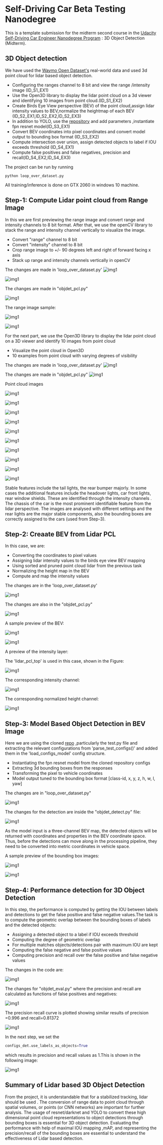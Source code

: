 # Self-Driving Car Beta Testing Nanodegree 

This is a template submission for the midterm second course in the  [Udacity Self-Driving Car Engineer Nanodegree Program](https://www.udacity.com/course/c-plus-plus-nanodegree--nd213) : 3D Object Detection (Midterm). 


## 3D Object detection

We have used the [Waymo Open Dataset's](https://console.cloud.google.com/storage/browser/waymo_open_dataset_v_1_2_0_individual_files) real-world data and used 3d point cloud for lidar based object detection. 

- Configuring the ranges channel to 8 bit and view the range /intensity image (ID_S1_EX1)
- Use the Open3D library to display the lidar point cloud on a 3d viewer and identifying 10 images from point cloud.(ID_S1_EX2)
- Create Birds Eye View perspective (BEV) of the point cloud,assign lidar intensity values to BEV,normalize the heightmap of each BEV (ID_S2_EX1,ID_S2_EX2,ID_S2_EX3)
- In addition to YOLO, use the [repository](https://review.udacity.com/github.com/maudzung/SFA3D) and add parameters ,instantiate fpn resnet model(ID_S3_EX1)
- Convert BEV coordinates into pixel coordinates and convert model output to bounding box format  (ID_S3_EX2)
- Compute intersection over union, assign detected objects to label if IOU exceeds threshold (ID_S4_EX1)
- Compute false positives and false negatives, precision and recall(ID_S4_EX2,ID_S4_EX3)


The project can be run by running 

```
python loop_over_dataset.py
```
All training/inference is done on GTX 2060 in windows 10 machine.


## Step-1: Compute Lidar point cloud from Range Image

In this we are first previewing the range image and convert range and intensity channels to 8 bit format. After that, we use the openCV library to stack the range and intensity channel vertically to visualize the image.

- Convert "range" channel to 8 bit
- Convert "intensity" channel to 8 bit
- Crop range image to +/- 90 degrees  left and right of forward facing x axis
- Stack up range and intensity channels vertically in openCV

The changes are made in 'loop_over_dataset.py'
![img1](img/id_s1e1.png)

![img1](img/id_s1e12.png)

The changes are made in "objdet_pcl.py"

![img1](img/id_s1e13.png)

The range image sample:

![img1](img/range_img.png)

![img1](img/range_img2.png)



For the next part, we use the Open3D library to display the lidar point cloud on a 3D viewer and identify 10 images from point cloud
- Visualize the point cloud in Open3D
- 10 examples from point cloud  with varying degrees of visibility

The changes are made in 'loop_over_dataset.py'
![img1](img/id_s1e2.png)

The changes are made in "objdet_pcl.py"
![img1](img/id_s1e21.png)


Point cloud images

![img1](img/pc1.png)

![img1](img/pc2.png)

![img1](img/pc3.png)

![img1](img/pc4.png)

![img1](img/pc5.png)

![img1](img/pc6.png)

![img1](img/pc7.png)

![img1](img/pc8.png)

![img1](img/pc9.png)

![img1](img/pc10.png)


Stable features include the tail lights, the rear bumper  majorly. In some cases the additional features include the headover lights, car front lights, rear window shields. These are identified through the intensity channels . The chassis of the car is the most prominent identifiable feature from the lidar perspective. The images are analysed with different settings and the rear lights are the major stable components, also the bounding boxes are correctly assigned to the cars (used from Step-3).


## Step-2: Creaate BEV from Lidar PCL

In this case, we are:
- Converting the coordinates to pixel values
- Assigning lidar intensity values to the birds eye view BEV mapping
- Using sorted and pruned point cloud lidar from the  previous task
- Normalizing the height map in the BEV
- Compute and map the intensity values

The changes are in the 'loop_over_dataset.py'

![img1](img/id_s2e1.png)

The changes are also in the "objdet_pcl.py"

![img1](img/id_s2e12.png)


A sample preview of the BEV:

![img1](img/bev.png)

![img1](img/bev2.png)

A preview of the intensity layer:

The 'lidar_pcl_top' is used in this case, shown in the Figure:

![img1](img/id_s2e2.png)

The corresponding intensity channel:

![img1](img/intensity_layer.png)

The corresponding normalized height channel:


![img1](img/height_channel.png)


## Step-3: Model Based Object Detection in BEV Image

Here we are using the cloned [repo](https://github.com/maudzung/SFA3D) ,particularly the test.py file  and extracting the relevant configurations from 'parse_test_configs()'  and added them in the 'load_configs_model' config structure.

- Instantiating the fpn resnet model from the cloned repository configs
- Extracting 3d bounding boxes from the responses
- Transforming the pixel to vehicle coordinates
- Model output tuned to the bounding box format [class-id, x, y, z, h, w, l, yaw]

The changes are in "loop_over_dataset.py"

![img1](img/id_s3e1.png)

The changes for the detection are inside the "objdet_detect.py" file:

![img1](img/id_s3e12.png)

As the model input is a three-channel BEV map, the detected objects will be returned with coordinates and properties in the BEV coordinate space. Thus, before the detections can move along in the processing pipeline, they need to be converted into metric coordinates in vehicle space.

A sample preview of the bounding box images:

![img1](img/3d_bb.png)

![img1](img/obj_detect.png)


## Step-4: Performance detection for 3D Object Detection

In this step, the performance is computed by getting the IOU  between labels and detections to get the false positive and false negative values.The task is to compute the geometric overlap between the bounding boxes of labels and the detected objects:

- Assigning a detected object to a label if IOU exceeds threshold
- Computing the degree of geometric overlap
- For multiple matches objects/detections pair with maximum IOU are kept
- Computing the false negative and false positive values
- Computing precision and recall over the false positive and false negative values

The changes in the code are:

![img1](img/id_s4e1.png)

The changes for "objdet_eval.py" where the precision and recall are calculated as functions of false positives and negatives:

![img1](img/id_s4e12.png)


The precision recall curve is plotted showing similar results of precision =0.996 and recall=0.81372

![img1](img/pre-recall.png)

In the next step, we set the 
```python
configs_det.use_labels_as_objects=True
```
 which results in precision and recall values as 1.This is shown in the following image:


![img1](img/pre-recall_2.png)


## Summary of Lidar based 3D Object Detection

From the project, it is understandable that for a stabilized tracking, lidar should be used . The conversion of range data to point cloud through spatial volumes, or points (or CNN networks) are important for further analysis. The usage of resnet/darknet and YOLO to convert these high dimensional point cloud representations to object detections through bounding boxes is essential for 3D object detection. Evaluating the performance with help of maximal IOU mapping ,mAP, and representing the precision/recall of the bounding boxes are essential to understand the effectiveness of Lidar based detection.

